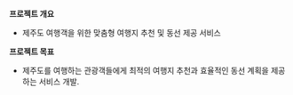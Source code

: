 **프로젝트 개요**
- 제주도 여행객을 위한 맞춤형 여행지 추천 및 동선 제공 서비스

**프로젝트 목표**

- 제주도를 여행하는 관광객들에게 최적의 여행지 추천과 효율적인 동선 계획을 제공하는 서비스 개발.

